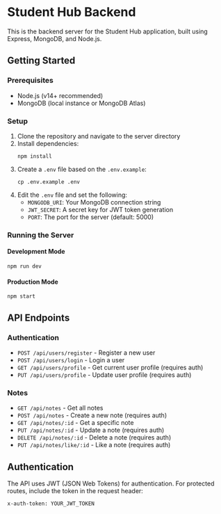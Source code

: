 
# Student Hub Backend

This is the backend server for the Student Hub application, built using Express, MongoDB, and Node.js.

## Getting Started

### Prerequisites

- Node.js (v14+ recommended)
- MongoDB (local instance or MongoDB Atlas)

### Setup

1. Clone the repository and navigate to the server directory
2. Install dependencies:
   ```
   npm install
   ```
3. Create a `.env` file based on the `.env.example`:
   ```
   cp .env.example .env
   ```
4. Edit the `.env` file and set the following:
   - `MONGODB_URI`: Your MongoDB connection string
   - `JWT_SECRET`: A secret key for JWT token generation
   - `PORT`: The port for the server (default: 5000)

### Running the Server

#### Development Mode
```
npm run dev
```

#### Production Mode
```
npm start
```

## API Endpoints

### Authentication
- `POST /api/users/register` - Register a new user
- `POST /api/users/login` - Login a user
- `GET /api/users/profile` - Get current user profile (requires auth)
- `PUT /api/users/profile` - Update user profile (requires auth)

### Notes
- `GET /api/notes` - Get all notes
- `POST /api/notes` - Create a new note (requires auth)
- `GET /api/notes/:id` - Get a specific note
- `PUT /api/notes/:id` - Update a note (requires auth)
- `DELETE /api/notes/:id` - Delete a note (requires auth)
- `PUT /api/notes/like/:id` - Like a note (requires auth)

## Authentication

The API uses JWT (JSON Web Tokens) for authentication. For protected routes, include the token in the request header:

```
x-auth-token: YOUR_JWT_TOKEN
```
